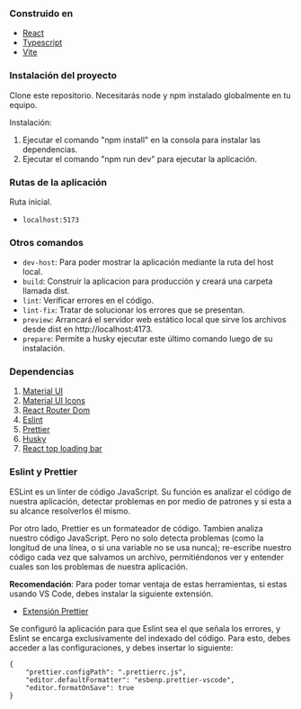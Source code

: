### Construido en

- [React](https://es.reactjs.org/)
- [Typescript](https://www.typescriptlang.org/)
- [Vite](https://vitejs.dev/)

### Instalación del proyecto

Clone este repositorio. Necesitarás node y npm instalado globalmente en tu equipo.

Instalación:

1. Ejecutar el comando "npm install" en la consola para instalar las dependencias.
2. Ejecutar el comando "npm run dev" para ejecutar la aplicación.

### Rutas de la aplicación

Ruta inicial.

- `localhost:5173`

### Otros comandos

- `dev-host`: Para poder mostrar la aplicación mediante la ruta del host local.
- `build`: Construir la aplicacion para producción y creará una carpeta llamada dist.
- `lint`: Verificar errores en el código.
- `lint-fix`: Tratar de solucionar los errores que se presentan.
- `preview`: Arrancará el servidor web estático local que sirve los archivos desde dist en http://localhost:4173.
- `prepare`: Permite a husky ejecutar este último comando luego de su instalación.

### Dependencias

1. [Material UI](https://mui.com/)
2. [Material UI Icons](https://mui.com/material-ui/material-icons/#main-content)
3. [React Router Dom](https://reactrouter.com/en/v6.3.0/)
4. [Eslint](https://github.com/eslint/eslint)
5. [Prettier](https://github.com/prettier/prettier)
6. [Husky](https://typicode.github.io/husky/#/)
7. [React top loading bar](https://github.com/prettier/prettier)

### Eslint y Prettier

ESLint es un linter de código JavaScript. Su función es analizar el código de nuestra aplicación, detectar problemas en por medio de patrones y si esta a su alcance resolverlos él mismo.

Por otro lado, Prettier es un formateador de código. Tambien analiza nuestro código JavaScript. Pero no solo detecta problemas (como la longitud de una línea, o si una variable no se usa nunca); re-escribe nuestro código cada vez que salvamos un archivo, permitiéndonos ver y entender cuales son los problemas de nuestra aplicación.

**Recomendación**: Para poder tomar ventaja de estas herramientas, si estas usando VS Code, debes instalar la siguiente extensión.

- [Extensión Prettier](https://marketplace.visualstudio.com/items?itemName=esbenp.prettier-vscode)

Se configuró la aplicación para que Eslint sea el que señala los errores, y Eslint se encarga exclusivamente del indexado del código. Para esto, debes acceder a las configuraciones, y debes insertar lo siguiente:

```
{
    "prettier.configPath": ".prettierrc.js",
    "editor.defaultFormatter": "esbenp.prettier-vscode",
    "editor.formatOnSave": true
}
```
